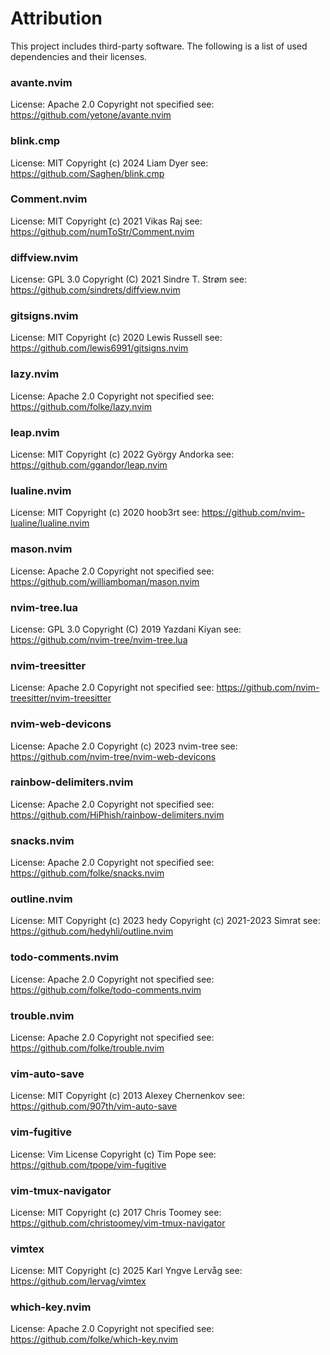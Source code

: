 # Attribution

This project includes third-party software.
The following is a list of used dependencies and their licenses.

### avante.nvim
License: Apache 2.0
Copyright not specified
see: https://github.com/yetone/avante.nvim

### blink.cmp
License: MIT
Copyright (c) 2024 Liam Dyer
see: https://github.com/Saghen/blink.cmp

### Comment.nvim
License: MIT
Copyright (c) 2021 Vikas Raj
see: https://github.com/numToStr/Comment.nvim

### diffview.nvim
License: GPL 3.0
Copyright (C) 2021 Sindre T. Strøm
see: https://github.com/sindrets/diffview.nvim

### gitsigns.nvim
License: MIT
Copyright (c) 2020 Lewis Russell
see: https://github.com/lewis6991/gitsigns.nvim

### lazy.nvim
License: Apache 2.0
Copyright not specified
see: https://github.com/folke/lazy.nvim

### leap.nvim
License: MIT
Copyright (c) 2022 György Andorka
see: https://github.com/ggandor/leap.nvim

### lualine.nvim
License: MIT
Copyright (c) 2020 hoob3rt
see: https://github.com/nvim-lualine/lualine.nvim

### mason.nvim
License: Apache 2.0
Copyright not specified
see: https://github.com/williamboman/mason.nvim

### nvim-tree.lua
License: GPL 3.0
Copyright (C) 2019 Yazdani Kiyan
see: https://github.com/nvim-tree/nvim-tree.lua

### nvim-treesitter
License: Apache 2.0
Copyright not specified
see: https://github.com/nvim-treesitter/nvim-treesitter

### nvim-web-devicons
License: Apache 2.0
Copyright (c) 2023 nvim-tree
see: https://github.com/nvim-tree/nvim-web-devicons

### rainbow-delimiters.nvim
License: Apache 2.0
Copyright not specified
see: https://github.com/HiPhish/rainbow-delimiters.nvim

### snacks.nvim
License: Apache 2.0
Copyright not specified
see: https://github.com/folke/snacks.nvim

### outline.nvim
License: MIT
Copyright (c) 2023 hedy
Copyright (c) 2021-2023 Simrat
see: https://github.com/hedyhli/outline.nvim

### todo-comments.nvim
License: Apache 2.0
Copyright not specified
see: https://github.com/folke/todo-comments.nvim

### trouble.nvim
License: Apache 2.0
Copyright not specified
see: https://github.com/folke/trouble.nvim

### vim-auto-save
License: MIT
Copyright (c) 2013 Alexey Chernenkov
see: https://github.com/907th/vim-auto-save

### vim-fugitive
License: Vim License
Copyright (c) Tim Pope
see: https://github.com/tpope/vim-fugitive

### vim-tmux-navigator
License: MIT
Copyright (c) 2017 Chris Toomey
see: https://github.com/christoomey/vim-tmux-navigator

### vimtex
License: MIT
Copyright (c) 2025 Karl Yngve Lervåg
see: https://github.com/lervag/vimtex

### which-key.nvim
License: Apache 2.0
Copyright not specified
see: https://github.com/folke/which-key.nvim
